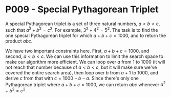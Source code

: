 # P009 - Special Pythagorean Triplet

A special Pythagorean triplet is a set of three natural numbers, $a < b < c$, such that $a^2+b^2=c^2$.
For example, $3^2 + 4^2 = 5^2$.
The task is to find the one special Pythagorean triplet for which $a+b+c = 1000$, and to return the product $abc$.

We have two important constraints here.
First, $a+b+c = 1000$, and second, $a < b < c$.
We can use this information to limit the search space to make our algorithm more efficient.
We can loop over $a$ from 1 to 1000 (it will not reach that number because of $a < b < c$, but it will make sure we've
covered the entire search area), then loop over $b$ from $a + 1$ to 1000, and derive $c$ from that
with $c = 1000 - b - a$.
Since there's only one Pythagorean triplet where $a+b+c = 1000$, we can return $abc$ whenever $a^2 + b^2 = c^2$.
